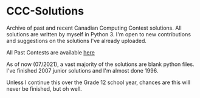 # CCC-Solutions
Archive of past and recent Canadian Computing Contest solutions. All solutions are written by myself in Python 3. I'm open to new contributions and suggestions on the solutions I've already uploaded.

All Past Contests are available <a href='https://www.cemc.uwaterloo.ca/contests/past_contests.html#ccc'>here</a>

As of now (07/2021), a vast majority of the solutions are blank python files. I've finished 2007 junior solutions and I'm almost done 1996.

Unless I continue this over the Grade 12 school year, chances are this will never be finished, but oh well.

